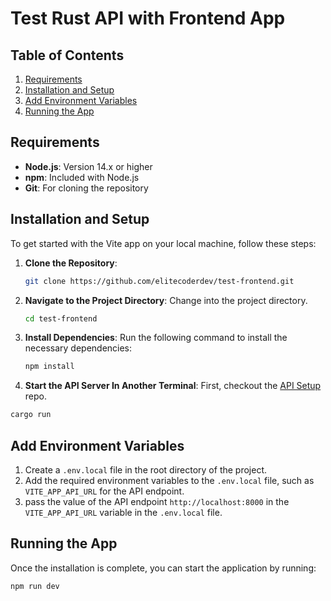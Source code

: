 # Test Rust API with Frontend App

## Table of Contents
1. [Requirements](#requirements)
2. [Installation and Setup](#installation-and-setup)
3. [Add Environment Variables](#add-environment-variables)
4. [Running the App](#running-the-app)

## Requirements
- **Node.js**: Version 14.x or higher
- **npm**: Included with Node.js
- **Git**: For cloning the repository

## Installation and Setup

To get started with the Vite app on your local machine, follow these steps:

1. **Clone the Repository**:
   ```bash
   git clone https://github.com/elitecoderdev/test-frontend.git
   ```

2. **Navigate to the Project Directory**:
   Change into the project directory.
   ```bash
   cd test-frontend
   ```

3. **Install Dependencies**:
   Run the following command to install the necessary dependencies:
   ```bash
   npm install
   ```

4. **Start the API Server In Another Terminal**:
   First, checkout the [API Setup](https://github.com/elitecoderdev/test-rust-backend) repo.

  ```bash
  cargo run
  ```

## Add Environment Variables
1. Create a `.env.local` file in the root directory of the project.
2. Add the required environment variables to the `.env.local` file, such as `VITE_APP_API_URL` for the API endpoint.
3. pass the value of the API endpoint `http://localhost:8000` in the `VITE_APP_API_URL` variable in the `.env.local` file.   

## Running the App

Once the installation is complete, you can start the application by running:

```bash
npm run dev
```